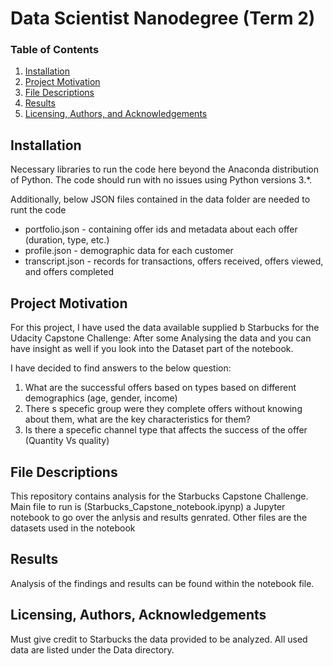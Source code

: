 # Data Scientist Nanodegree (Term 2)

### Table of Contents

1. [Installation](#installation)
2. [Project Motivation](#motivation)
3. [File Descriptions](#files)
4. [Results](#results)
5. [Licensing, Authors, and Acknowledgements](#licensing)

## Installation <a name="installation"></a>

Necessary libraries to run the code here beyond the Anaconda distribution of Python.  The code should run with no issues using Python versions 3.*.

Additionally, below JSON files contained in the data folder are needed to runt the code 
- portfolio.json - containing offer ids and metadata about each offer (duration, type, etc.)
- profile.json - demographic data for each customer
- transcript.json - records for transactions, offers received, offers viewed, and offers completed

## Project Motivation<a name="motivation"></a>

For this project, I have used the data available supplied b Starbucks for the Udacity Capstone Challenge:
After some Analysing the data and you can have insight as well if you look into the Dataset part of the notebook.

I have decided to find answers to the below question:
1. What are the successful offers based on types based on different demographics (age, gender, income)
2. There s specefic group were they complete offers without knowing about them, what are the key characteristics for them?
3. Is there a specefic channel type that affects the success of the offer (Quantity Vs quality)


## File Descriptions <a name="files"></a>
This repository contains analysis for the Starbucks Capstone Challenge.
Main file to run is (Starbucks_Capstone_notebook.ipynp) a Jupyter notebook to go over the anlysis and results genrated. 
Other files are the datasets used in the notebook

## Results<a name="results"></a>

Analysis of the findings and results can be found within the notebook file.

## Licensing, Authors, Acknowledgements<a name="licensing"></a>

Must give credit to Starbucks the data provided to be analyzed. All used data are listed under the Data directory.  
